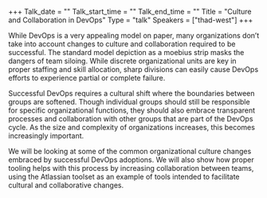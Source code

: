 +++
Talk_date = ""
Talk_start_time = ""
Talk_end_time = ""
Title = "Culture and Collaboration in DevOps"
Type = "talk"
Speakers = ["thad-west"]
+++

While DevOps is a very appealing model on paper, many organizations don’t take into account changes to culture and collaboration required to be successful. The standard model depiction as a moebius strip masks the dangers of team siloing. While discrete organizational units are key in proper staffing and skill allocation, sharp divisions can easily cause DevOps efforts to experience partial or complete failure.

Successful DevOps requires a cultural shift where the boundaries between groups are softened. Though individual groups should still be responsible for specific organizational functions, they should also embrace transparent processes and collaboration with other groups that are part of the DevOps cycle. As the size and complexity of organizations increases, this becomes increasingly important.

We will be looking at some of the common organizational culture changes embraced by successful DevOps adoptions. We will also show how proper tooling helps with this process by increasing collaboration between teams, using the Atlassian toolset as an example of tools intended to facilitate cultural and collaborative changes.
